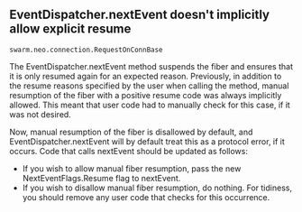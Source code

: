 ## EventDispatcher.nextEvent doesn't implicitly allow explicit resume

`swarm.neo.connection.RequestOnConnBase`

The EventDispatcher.nextEvent method suspends the fiber and ensures that it is
only resumed again for an expected reason. Previously, in addition to the
resume reasons specified by the user when calling the method, manual resumption
of the fiber with a positive resume code was always implicitly allowed. This
meant that user code had to manually check for this case, if it was not
desired.

Now, manual resumption of the fiber is disallowed by default, and
EventDispatcher.nextEvent will by default treat this as a protocol error, if it
occurs. Code that calls nextEvent should be updated as follows:

   - If you wish to allow manual fiber resumption,
     pass the new NextEventFlags.Resume flag to nextEvent.
   - If you wish to disallow manual fiber resumption, do nothing. For tidiness,
     you should remove any user code that checks for this occurrence.
